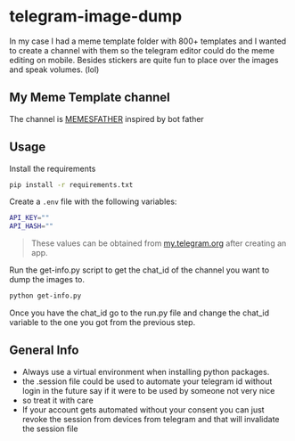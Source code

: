 # telegram-image-dump

In my case I had a meme template folder with 800+ templates and I wanted to create a channel with them so the telegram editor could do the meme editing on mobile. Besides stickers are quite fun to place over the images and speak volumes. (lol)

## My Meme Template channel
The channel is [MEMESFATHER](https://t.me/memesfather) inspired by bot father


## Usage
Install the requirements
```bash
pip install -r requirements.txt
```

Create a `.env` file with the following variables:
```bash
API_KEY=""
API_HASH=""
```
> These values can be obtained from [my.telegram.org](https://my.telegram.org/) after creating an app.


Run the get-info.py script to get the chat_id of the channel you want to dump the images to.
```bash
python get-info.py
```
Once you have the chat_id go to the run.py file and change the chat_id variable to the one you got from the previous step.

## General Info
- Always use a virtual environment when installing python packages.
- the .session file could be used to automate your telegram id without login in the future say if it were to be used by someone not very nice
- so treat it with care
- If your account gets automated without your consent you can just revoke the session from devices from telegram and that will invalidate the session file
